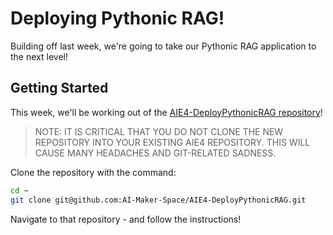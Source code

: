 # Deploying Pythonic RAG!

Building off last week, we're going to take our Pythonic RAG application to the next level!

## Getting Started

This week, we'll be working out of the [AIE4-DeployPythonicRAG repository](https://github.com/AI-Maker-Space/AIE4-DeployPythonicRAG)!

> NOTE: IT IS CRITICAL THAT YOU DO NOT CLONE THE NEW REPOSITORY INTO YOUR EXISTING AIE4 REPOSITORY. THIS WILL CAUSE MANY HEADACHES AND GIT-RELATED SADNESS.

Clone the repository with the command: 

```bash
cd ~
git clone git@github.com:AI-Maker-Space/AIE4-DeployPythonicRAG.git
```

Navigate to that repository - and follow the instructions!